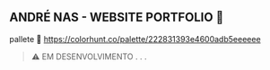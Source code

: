 ## ANDRÉ NAS - WEBSITE PORTFOLIO :rocket: 

pallete
:link: https://colorhunt.co/palette/222831393e4600adb5eeeeee

> :warning: EM DESENVOLVIMENTO . . . 